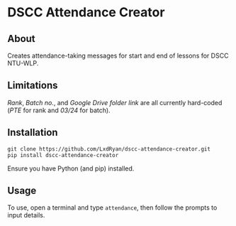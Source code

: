 # DSCC Attendance Creator

## About
Creates attendance-taking messages for start and end of lessons for DSCC NTU-WLP.

## Limitations
_Rank_, _Batch no._, and _Google Drive folder link_ are all currently hard-coded (_PTE_ for rank and _03/24_ for batch).

## Installation
```
git clone https://github.com/LxdRyan/dscc-attendance-creator.git
pip install dscc-attendance-creator
```
Ensure you have Python (and pip) installed.

## Usage
To use, open a terminal and type `attendance`, then follow the prompts to input details.